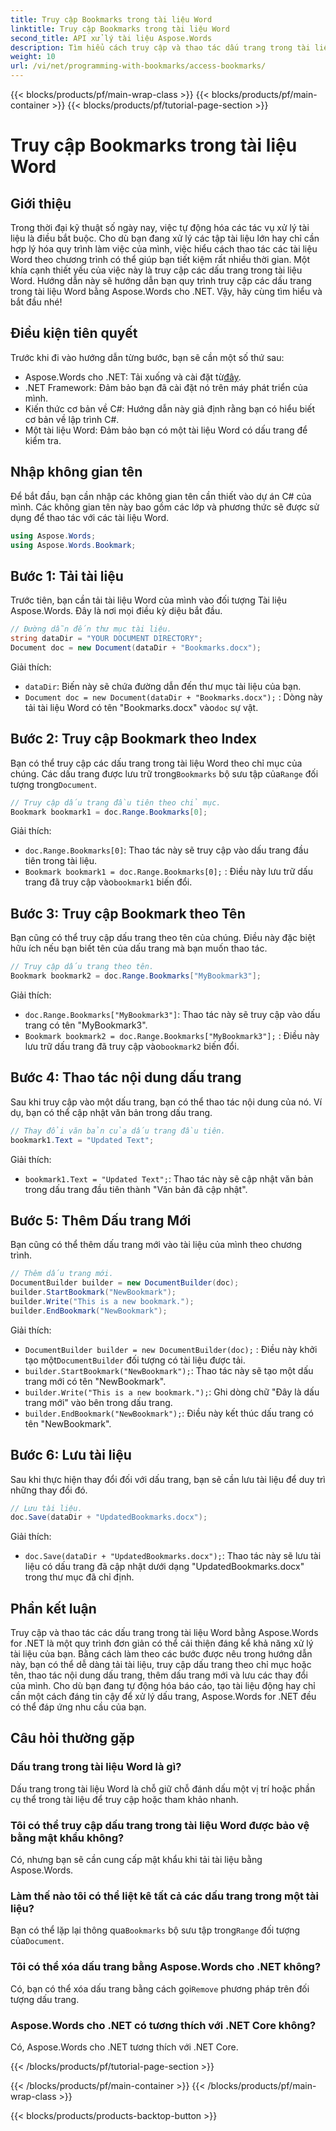 ```yaml
---
title: Truy cập Bookmarks trong tài liệu Word
linktitle: Truy cập Bookmarks trong tài liệu Word
second_title: API xử lý tài liệu Aspose.Words
description: Tìm hiểu cách truy cập và thao tác dấu trang trong tài liệu Word bằng Aspose.Words cho .NET với hướng dẫn chi tiết từng bước này.
weight: 10
url: /vi/net/programming-with-bookmarks/access-bookmarks/
---
```


{{< blocks/products/pf/main-wrap-class >}}
{{< blocks/products/pf/main-container >}}
{{< blocks/products/pf/tutorial-page-section >}}

# Truy cập Bookmarks trong tài liệu Word

## Giới thiệu

Trong thời đại kỹ thuật số ngày nay, việc tự động hóa các tác vụ xử lý tài liệu là điều bắt buộc. Cho dù bạn đang xử lý các tập tài liệu lớn hay chỉ cần hợp lý hóa quy trình làm việc của mình, việc hiểu cách thao tác các tài liệu Word theo chương trình có thể giúp bạn tiết kiệm rất nhiều thời gian. Một khía cạnh thiết yếu của việc này là truy cập các dấu trang trong tài liệu Word. Hướng dẫn này sẽ hướng dẫn bạn quy trình truy cập các dấu trang trong tài liệu Word bằng Aspose.Words cho .NET. Vậy, hãy cùng tìm hiểu và bắt đầu nhé!

## Điều kiện tiên quyết

Trước khi đi vào hướng dẫn từng bước, bạn sẽ cần một số thứ sau:

-  Aspose.Words cho .NET: Tải xuống và cài đặt từ[đây](https://releases.aspose.com/words/net/).
- .NET Framework: Đảm bảo bạn đã cài đặt nó trên máy phát triển của mình.
- Kiến thức cơ bản về C#: Hướng dẫn này giả định rằng bạn có hiểu biết cơ bản về lập trình C#.
- Một tài liệu Word: Đảm bảo bạn có một tài liệu Word có dấu trang để kiểm tra.

## Nhập không gian tên

Để bắt đầu, bạn cần nhập các không gian tên cần thiết vào dự án C# của mình. Các không gian tên này bao gồm các lớp và phương thức sẽ được sử dụng để thao tác với các tài liệu Word.

```csharp
using Aspose.Words;
using Aspose.Words.Bookmark;
```

## Bước 1: Tải tài liệu

Trước tiên, bạn cần tải tài liệu Word của mình vào đối tượng Tài liệu Aspose.Words. Đây là nơi mọi điều kỳ diệu bắt đầu.

```csharp
// Đường dẫn đến thư mục tài liệu.
string dataDir = "YOUR DOCUMENT DIRECTORY";
Document doc = new Document(dataDir + "Bookmarks.docx");
```

Giải thích:
- `dataDir`: Biến này sẽ chứa đường dẫn đến thư mục tài liệu của bạn.
- `Document doc = new Document(dataDir + "Bookmarks.docx");` : Dòng này tải tài liệu Word có tên "Bookmarks.docx" vào`doc` sự vật.

## Bước 2: Truy cập Bookmark theo Index

 Bạn có thể truy cập các dấu trang trong tài liệu Word theo chỉ mục của chúng. Các dấu trang được lưu trữ trong`Bookmarks` bộ sưu tập của`Range` đối tượng trong`Document`.

```csharp
// Truy cập dấu trang đầu tiên theo chỉ mục.
Bookmark bookmark1 = doc.Range.Bookmarks[0];
```

Giải thích:
- `doc.Range.Bookmarks[0]`: Thao tác này sẽ truy cập vào dấu trang đầu tiên trong tài liệu.
- `Bookmark bookmark1 = doc.Range.Bookmarks[0];` : Điều này lưu trữ dấu trang đã truy cập vào`bookmark1` biến đổi.

## Bước 3: Truy cập Bookmark theo Tên

Bạn cũng có thể truy cập dấu trang theo tên của chúng. Điều này đặc biệt hữu ích nếu bạn biết tên của dấu trang mà bạn muốn thao tác.

```csharp
// Truy cập dấu trang theo tên.
Bookmark bookmark2 = doc.Range.Bookmarks["MyBookmark3"];
```

Giải thích:
- `doc.Range.Bookmarks["MyBookmark3"]`: Thao tác này sẽ truy cập vào dấu trang có tên "MyBookmark3".
- `Bookmark bookmark2 = doc.Range.Bookmarks["MyBookmark3"];` : Điều này lưu trữ dấu trang đã truy cập vào`bookmark2` biến đổi.

## Bước 4: Thao tác nội dung dấu trang

Sau khi truy cập vào một dấu trang, bạn có thể thao tác nội dung của nó. Ví dụ, bạn có thể cập nhật văn bản trong dấu trang.

```csharp
// Thay đổi văn bản của dấu trang đầu tiên.
bookmark1.Text = "Updated Text";
```

Giải thích:
- `bookmark1.Text = "Updated Text";`: Thao tác này sẽ cập nhật văn bản trong dấu trang đầu tiên thành "Văn bản đã cập nhật".

## Bước 5: Thêm Dấu trang Mới

Bạn cũng có thể thêm dấu trang mới vào tài liệu của mình theo chương trình.

```csharp
// Thêm dấu trang mới.
DocumentBuilder builder = new DocumentBuilder(doc);
builder.StartBookmark("NewBookmark");
builder.Write("This is a new bookmark.");
builder.EndBookmark("NewBookmark");
```

Giải thích:
- `DocumentBuilder builder = new DocumentBuilder(doc);` : Điều này khởi tạo một`DocumentBuilder` đối tượng có tài liệu được tải.
- `builder.StartBookmark("NewBookmark");`: Thao tác này sẽ tạo một dấu trang mới có tên "NewBookmark".
- `builder.Write("This is a new bookmark.");`: Ghi dòng chữ "Đây là dấu trang mới" vào bên trong dấu trang.
- `builder.EndBookmark("NewBookmark");`: Điều này kết thúc dấu trang có tên "NewBookmark".

## Bước 6: Lưu tài liệu

Sau khi thực hiện thay đổi đối với dấu trang, bạn sẽ cần lưu tài liệu để duy trì những thay đổi đó.

```csharp
// Lưu tài liệu.
doc.Save(dataDir + "UpdatedBookmarks.docx");
```

Giải thích:
- `doc.Save(dataDir + "UpdatedBookmarks.docx");`: Thao tác này sẽ lưu tài liệu có dấu trang đã cập nhật dưới dạng "UpdatedBookmarks.docx" trong thư mục đã chỉ định.

## Phần kết luận

Truy cập và thao tác các dấu trang trong tài liệu Word bằng Aspose.Words for .NET là một quy trình đơn giản có thể cải thiện đáng kể khả năng xử lý tài liệu của bạn. Bằng cách làm theo các bước được nêu trong hướng dẫn này, bạn có thể dễ dàng tải tài liệu, truy cập dấu trang theo chỉ mục hoặc tên, thao tác nội dung dấu trang, thêm dấu trang mới và lưu các thay đổi của mình. Cho dù bạn đang tự động hóa báo cáo, tạo tài liệu động hay chỉ cần một cách đáng tin cậy để xử lý dấu trang, Aspose.Words for .NET đều có thể đáp ứng nhu cầu của bạn.

## Câu hỏi thường gặp

### Dấu trang trong tài liệu Word là gì?
Dấu trang trong tài liệu Word là chỗ giữ chỗ đánh dấu một vị trí hoặc phần cụ thể trong tài liệu để truy cập hoặc tham khảo nhanh.

### Tôi có thể truy cập dấu trang trong tài liệu Word được bảo vệ bằng mật khẩu không?
Có, nhưng bạn sẽ cần cung cấp mật khẩu khi tải tài liệu bằng Aspose.Words.

### Làm thế nào tôi có thể liệt kê tất cả các dấu trang trong một tài liệu?
 Bạn có thể lặp lại thông qua`Bookmarks` bộ sưu tập trong`Range` đối tượng của`Document`.

### Tôi có thể xóa dấu trang bằng Aspose.Words cho .NET không?
 Có, bạn có thể xóa dấu trang bằng cách gọi`Remove` phương pháp trên đối tượng dấu trang.

### Aspose.Words cho .NET có tương thích với .NET Core không?
Có, Aspose.Words cho .NET tương thích với .NET Core.

{{< /blocks/products/pf/tutorial-page-section >}}

{{< /blocks/products/pf/main-container >}}
{{< /blocks/products/pf/main-wrap-class >}}

{{< blocks/products/products-backtop-button >}}
